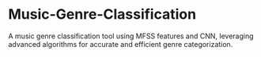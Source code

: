 # Music-Genre-Classification
A music genre classification tool using MFSS features and CNN, leveraging advanced algorithms for accurate and efficient genre categorization.
